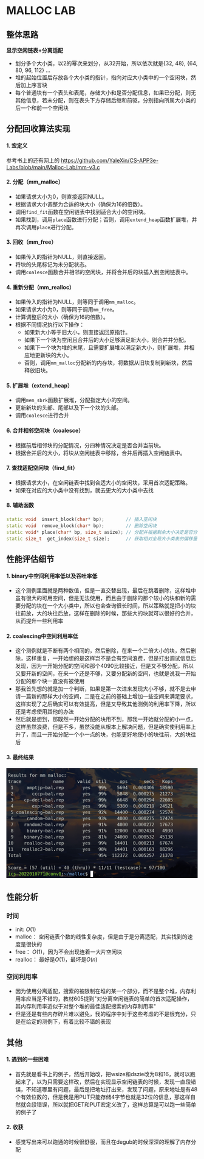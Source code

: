 # MALLOC LAB
## 整体思路
**显示空闲链表+分离适配**
- 划分多个大小类，以2的幂次来划分，从32开始，所以依次就是{32, 48}, {64, 80, 96, 112} ...
- 堆的起始位置后存放各个大小类的指针，指向对应大小类中的一个空闲块，然后加上序言块
- 每个普通块有一个表头和表尾，存储大小和是否分配信息，如果已分配，则无其他信息，若未分配，则在表头下方存储后继和前驱，分别指向所属大小类的后一个和前一个空闲块
## 分配回收算法实现
#### 1. 宏定义
参考书上的还有网上的
https://github.com/YaleXin/CS-APP3e-Labs/blob/main/Malloc-Lab/mm-v3.c

#### 2. 分配（mm_malloc）

- 如果请求大小为0，则直接返回NULL。
- 根据请求大小调整为合适的块大小（确保为16的倍数）。
- 调用`find_fit`函数在空闲链表中找到适合大小的空闲块。
- 如果找到，调用`place`函数进行分配；否则，调用`extend_heap`函数扩展堆，并再次调用`place`进行分配。

#### 3. 回收（mm_free）

- 如果传入的指针为NULL，则直接返回。
- 将块的头尾标记为未分配状态。
- 调用`coalesce`函数合并相邻的空闲块，并将合并后的块插入到空闲链表中。

#### 4. 重新分配（mm_realloc）

- 如果传入的指针为NULL，则等同于调用`mm_malloc`。
- 如果请求大小为0，则等同于调用`mm_free`。
- 计算调整后的大小（确保为16的倍数）。
- 根据不同情况执行以下操作：
  - 如果新大小等于旧大小，则直接返回原指针。
  - 如果下一个块为空闲且合并后的大小足够满足新大小，则合并并分配。
  - 如果下一个块为堆的末尾，且需要扩展堆以满足新大小，则扩展堆，并相应地更新块的大小。
  - 否则，调用`mm_malloc`分配新的内存块，将数据从旧块复制到新块，然后释放旧块。

#### 5. 扩展堆（extend_heap）

- 调用`mem_sbrk`函数扩展堆，分配指定大小的空间。
- 更新新块的头部、尾部以及下一个块的头部。
- 调用`coalesce`进行合并

#### 6. 合并相邻空闲块（coalesce）

- 根据前后相邻块的分配情况，分四种情况决定是否合并当前块。
- 根据合并后的大小，将块从空闲链表中移除，合并后再插入空闲链表中。

#### 7. 查找适配空闲块（find_fit）

- 根据请求大小，在空闲链表中找到合适大小的空闲块，采用首次适配策略。
- 如果在对应的大小类中没有找到，就去更大的大小类中去找

#### 8. 辅助函数
```c++
static void  insert_block(char* bp);        // 插入空闲块
static void  remove_block(char* bp);        // 删除空闲块
static void* place(char* bp, size_t asize); // 分配并根据剩余大小决定是否分割
static size_t  get_index(size_t size);      // 获取相对全局大小类表的偏移量
```

## 性能评估细节
#### 1. binary中空间利用率低以及吞吐率低
- 这个测例里面就是两种数值，但是一直交替出现，最后在跳着删除，这样堆中虽有很大的可用空间，但是无法使用，而且由于删除的那个较小的块和新的需要分配的块在一个大小类中，所以也会查询很长时间，所以策略就是把小的块往前放，大的块往后放，这样在删除的时候，那些大的块就可以很好的合并，从而提升一些利用率
#### 2. coalescing中空间利用率低
- 这个测例就是不断有两个相同的，然后删除，在来一个二倍大小的块，然后删除，这样重复，一开始想的是这样岂不是会有空间浪费，但是打出调试信息后发现，因为一开始分配的空间和那个4090比较接近，但是又不够分配，所以又要开新的空间，在来一个还是不够，又要分配新的空间，也就是说我一开始分配的那个块一直没有被使用
- 那我首先想的就是加一个判断，如果是第一次进来发现大小不够，就不是去申请一篇新的那样大小的空间，二是在之前的基础上增加一些空间来满足要求，这样实现了之后确实可以有效提高，但是又导致其他测例的利用率下降，所以还是考虑使用其他的办法
- 然后就是想到，那既然一开始分配的块用不到，那我一开始就分配的小一点，这样虽然浪费，但是不多，虽然没能从根本上解决问题，但是确实使利用率上升了，而且一开始分配一个小一点的块，也能更好地使小的块往前，大的块往后
#### 3. 最终结果
![malloc_lab](malloc_lab.png)

## 性能分析
### 时间
- init:     $O(1)$
- malloc：  空闲链表个数的线性复杂度，但是由于是分离适配，其实找到的速度是很快的
- free：    $O(1)$，因为不会出现连着一大片空闲块
- realloc： 最好是$O(1)$，最坏是$O(n)$
### 空间利用率
- 因为使用分离适配，搜索的被限制在堆的某一个部分，而不是整个堆，内存利用率应当是不错的，教材605提到"对分离空闲链表的简单的首次适配操作，其内存利用率近似于对整个堆的最佳适配搜索的内存利用率"
- 但是还是有些内存碎片难以避免，我的程序中对于这些考虑的不是很充分，只是在给定的测例下，有着比较不错的表现


## 其他
#### 1. 遇到的一些困难
- 首先就是看书上的例子，然后开始改，把wsize和dszie改为8和16，就可以跑起来了，以为只需要这样改，然后在实现显示空闲链表的时候，发现一直段错误，不知道哪里有问题，最后是把地址打出来，发现了问题，原来地址是有48个有效位数的，但是我是用PUT只能存储4字节也就是32位的信息，那这样自然就会段错误，所以就把GET和PUT宏定义改了，这样总算是可以跑一些简单的例子了
#### 2. 收获 
- 感觉写出来可以跑通的时候很舒服，而且在degub的时候深深的理解了内存分配